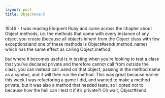 ```yaml
---
layout: post
title: Object#send
---
```


19:46 - I was reading Eloquent Ruby and came across the chapter about Object methods, i.e. the methods that come with every instance of any object you create (because all objects inherit from the Object class with few exceptions)and one of these methods is Object#send(:method_name) which has the same effect as calling Object.method 

_but_​ where it becomes useful is in testing when you’re looking to test a class that you’ve declared private and therefore cannot call from outside the class, you can instead call .send on that object, passing in the method name as a symbol, and it will then run the method. This was great because earlier this week I was refactoring a game I did, and wanted to make a method private, but it was also a method that needed tests, so I opted not to because how the hell can I test it if it’s private?! Oh wait, Object#send